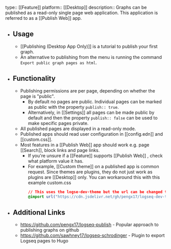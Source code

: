 type:: [[Feature]]
platform:: [[Desktop]]
description:: Graphs can be published as a read-only single page web application. This application is referred to as a [[Publish Web]] app.

- ## Usage
	- [[Publishing (Desktop App Only)]] is a tutorial to publish your first graph.
	- An alternative to publishing from the menu is running the command `Export public graph pages as html`.
- ## Functionality
	- Publishing permissions are per page, depending on whether the page is "public".
		- By default no pages are public. Individual pages can be marked as public with the property `publish:: true`.
		- Alternatively, in [[Settings]] all pages can be made public by default and then the property `publish:: false` can be used to make specific pages private.
	- All published pages are displayed in a read-only mode.
	- Published apps should read user configuration in [[config.edn]] and [[custom.css]].
	- Most features in a [[Publish Web]] app should work e.g. page [[Search]], block links and page links.
		- If you're unsure if a [[Feature]] supports [[Publish Web]] , check what platform value it has.
		- For example, [[Custom theme]] on a published app is common request. Since themes are plugins, they do not just work as plugins are [[Desktop]] only. You can workaround this with this example custom.css
		  ```css
		  // This uses the logse-dev-theme but the url can be changed to any theme's github url
		  @import url("https://cdn.jsdelivr.net/gh/pengx17/logseq-dev-theme@main/custom.css");
		  ```
- ## Additional Links
	- https://github.com/pengx17/logseq-publish - Popular approach to publishing graphs on github
	- https://github.com/sawhney17/logseq-schrodinger - Plugin to export Logseq pages to Hugo

